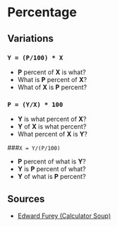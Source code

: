 # Percentage

<!--
## Basic Problems (3)
-->

## Variations

### ```Y = (P/100) * X```
+ **P** percent of **X** is what?
+ What is **P** percent of **X**?
+ What of **X** is **P** percent?

### ```P = (Y/X) * 100```
+ **Y** is what percent of **X**?
+ **Y** of **X** is what percent?
+ What percent of **X** is **Y**?

###```X = Y/(P/100)```
+ **P** percent of what is **Y**?
+ **Y** is **P** percent of what?
+ **Y** of what is **P** percent?


## Sources
+ [Edward Furey (Calculator Soup)](https://www.calculatorsoup.com/calculators/math/percentage.php)
